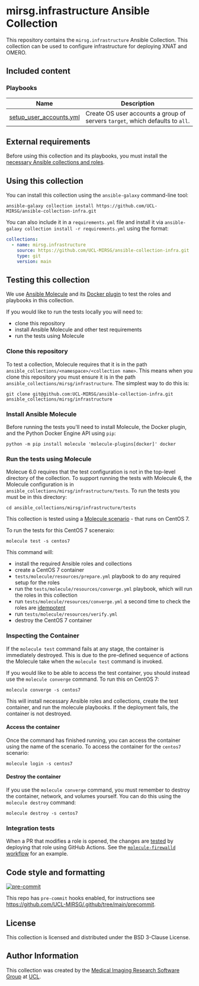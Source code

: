 # mirsg.infrastructure Ansible Collection

This repository contains the `mirsg.infrastructure` Ansible Collection. This collection can be used to
configure infrastructure for deploying XNAT and OMERO.

## Included content

### Playbooks

| Name                                                         | Description                                                                   |
| ------------------------------------------------------------ | ----------------------------------------------------------------------------- |
| [setup_user_accounts.yml](playbooks/setup_user_accounts.yml) | Create OS user accounts a group of servers `target`, which defaults to `all`. |

## External requirements

Before using this collection and its playbooks, you must install the
[necessary Ansible collections and roles](meta/requirements.yml).

## Using this collection

You can install this collection using the `ansible-galaxy` command-line tool:

    ansible-galaxy collection install https://github.com/UCL-MIRSG/ansible-collection-infra.git

You can also include it in a `requirements.yml` file and install it via
`ansible-galaxy collection install -r requirements.yml` using the format:

```yaml
collections:
  - name: mirsg.infrastructure
    source: https://github.com/UCL-MIRSG/ansible-collection-infra.git
    type: git
    version: main
```

## Testing this collection

We use [Ansible Molecule](https://ansible.readthedocs.io/projects/molecule/) and its
[Docker plugin](https://github.com/ansible-community/molecule-plugins) to test the roles
and playbooks in this collection.

If you would like to run the tests locally you will need to:

- clone this repository
- install Ansible Molecule and other test requirements
- run the tests using Molecule

### Clone this repository

To test a collection, Molecule requires that it is in the path
`ansible_collections/<namespace>/<collection name>`. This means when you clone this repository you
must ensure it is in the path `ansible_collections/mirsg/infrastructure`. The simplest way to do this is:

```
git clone git@github.com:UCL-MIRSG/ansible-collection-infra.git ansible_collections/mirsg/infrastructure
```

### Install Ansible Molecule

Before running the tests you'll need to install Molecule, the Docker plugin, and the Python Docker
Engine API using `pip`:

```
python -m pip install molecule 'molecule-plugins[docker]' docker
```

### Run the tests using Molecule

Molecue 6.0 requires that the test configuration is not in the top-level directory of the
collection. To support running the tests with Molecule 6, the Molecule configuration is in
`ansible_collections/mirsg/infrastructure/tests`. To run the tests you must be in this directory:

```
cd ansible_collections/mirsg/infrastructure/tests
```

This collection is tested using a
[Molecule scenario](https://ansible.readthedocs.io/projects/molecule/getting-started/#molecule-scenarios) -
that runs on CentOS 7.

To run the tests for this CentOS 7 sceneraio:

```
molecule test -s centos7
```

This command will:

- install the required Ansible roles and collections
- create a CentOS 7 container
- `tests/molecule/resources/prepare.yml` playbook to do any required setup for the roles
- run the `tests/molecule/resources/converge.yml` playbook, which will run the roles in this collection
- run `tests/molecule/resources/converge.yml` a second time to check the roles are
  [idempotent](https://docs.ansible.com/ansible/latest/reference_appendices/glossary.html#term-Idempotency)
- run `tests/molecule/resources/verify.yml`
- destroy the CentOS 7 container

### Inspecting the Container

If the `molecule test` command fails at any stage, the container is immediately destroyed.
This is due to the pre-defined sequence of actions the Molecule take when the `molecule test`
command is invoked.

If you would like to be able to access the test container, you should instead
use the `molecule converge` command. To run this on CentOS 7:

```
molecule converge -s centos7
```

This will install necessary Ansible roles and collections, create the test container, and run the
molecule playbooks. If the deployment fails, the container is not destroyed.

#### Access the container

Once the command has finished running, you can access the container using the name
of the scenario. To access the container for the `centos7` scenario:

```
molecule login -s centos7
```

#### Destroy the container

If you use the `molecule converge` command, you must remember to destroy the container, network,
and volumes yourself. You can do this using the `molecule destroy` command:

```
molecule destroy -s centos7
```

### Integration tests

When a PR that modifies a role is opened, the changes are
[tested](.github/workflows/) by deploying that role using GitHub Actions. See the
[`molecule-firewalld` workflow](.github/workflows/molecule-firewalld.yml)
for an example.

## Code style and formatting

[![pre-commit](https://img.shields.io/badge/pre--commit-enabled-brightgreen?logo=pre-commit&logoColor=white)](https://github.com/pre-commit/pre-commit)

This repo has `pre-commit` hooks enabled, for instructions see <https://github.com/UCL-MIRSG/.github/tree/main/precommit>.

## License

This collection is licensed and distributed under the BSD 3-Clause License.

## Author Information

This collection was created by the [Medical Imaging Research Software
Group](https://www.ucl.ac.uk/advanced-research-computing/expertise/research-software-development/medical-imaging-research-software-group)
at [UCL](https://www.ucl.ac.uk/).
